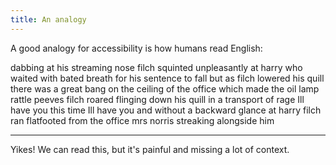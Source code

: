 ```yaml
---
title: An analogy
---
```


A good analogy for accessibility is how humans read English:

<p class="lead">dabbing at his streaming nose filch squinted unpleasantly at harry who waited with bated breath for his sentence to fall but as filch lowered his quill there was a great bang on the ceiling of the office which made the oil lamp rattle peeves filch roared flinging down his quill in a transport of rage Ill have you this time Ill have you and without a backward glance at harry filch ran flatfooted from the office mrs norris streaking alongside him</p>

<hr />

Yikes! We can read this, but it's painful and missing a lot of context.